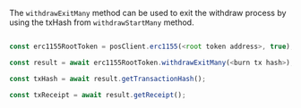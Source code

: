 The `withdrawExitMany` method can be used to exit the withdraw process by using the txHash from `withdrawStartMany` method.

```js

const erc1155RootToken = posClient.erc1155(<root token address>, true);

const result = await erc1155RootToken.withdrawExitMany(<burn tx hash>);

const txHash = await result.getTransactionHash();

const txReceipt = await result.getReceipt();

```
